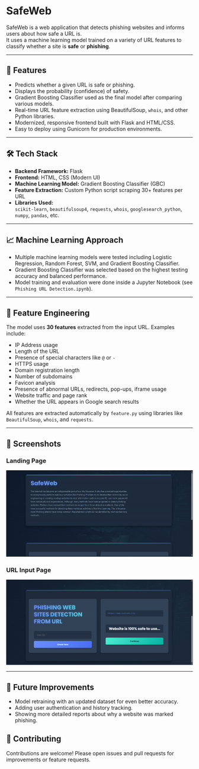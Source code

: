 # SafeWeb

SafeWeb is a web application that detects phishing websites and informs users about how safe a URL is.  
It uses a machine learning model trained on a variety of URL features to classify whether a site is **safe** or **phishing**.

---

## 🚀 Features
- Predicts whether a given URL is safe or phishing.
- Displays the probability (confidence) of safety.
- Gradient Boosting Classifier used as the final model after comparing various models.
- Real-time URL feature extraction using BeautifulSoup, `whois`, and other Python libraries.
- Modernized, responsive frontend built with Flask and HTML/CSS.
- Easy to deploy using Gunicorn for production environments.

---

## 🛠️ Tech Stack
- **Backend Framework:** Flask
- **Frontend:** HTML, CSS (Modern UI)
- **Machine Learning Model:** Gradient Boosting Classifier (GBC)
- **Feature Extraction:** Custom Python script scraping 30+ features per URL
- **Libraries Used:**  
  `scikit-learn`, `beautifulsoup4`, `requests`, `whois`, `googlesearch_python`, `numpy`, `pandas`, etc.

---

## 📈 Machine Learning Approach
- Multiple machine learning models were tested including Logistic Regression, Random Forest, SVM, and Gradient Boosting Classifier.
- Gradient Boosting Classifier was selected based on the highest testing accuracy and balanced performance.
- Model training and evaluation were done inside a Jupyter Notebook (see `Phishing URL Detection.ipynb`).

---

## 🧠 Feature Engineering
The model uses **30 features** extracted from the input URL. Examples include:
- IP Address usage
- Length of the URL
- Presence of special characters like `@` or `-`
- HTTPS usage
- Domain registration length
- Number of subdomains
- Favicon analysis
- Presence of abnormal URLs, redirects, pop-ups, iframe usage
- Website traffic and page rank
- Whether the URL appears in Google search results

All features are extracted automatically by `feature.py` using libraries like `BeautifulSoup`, `whois`, and `requests`.

---

## 📸 Screenshots
### Landing Page
![Landing Page](screenshots/p1.png)
### URL Input Page
![URL Safety Checking](screenshots/p24.png)

---

## 🧩 Future Improvements
- Model retraining with an updated dataset for even better accuracy.
- Adding user authentication and history tracking.
- Showing more detailed reports about why a website was marked phishing.

## 🤝 Contributing
Contributions are welcome! Please open issues and pull requests for improvements or feature requests.
